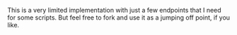 This is a very limited implementation with just a few endpoints that I need for some scripts. But feel free to fork and use it as a jumping off point, if you like.
